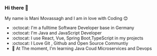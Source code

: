 ### Hi there 👋
My name is Mani Movassagh and I am in love with Coding 😊
- :octocat: I'm a fulltime Software Developer base in Germany
- :octocat: I'm Java and JavaScript Developer
- :octocat: I use React, Vue, Spring Boot,TypeScript in my projects
- :octocat: I Love Git , Github and Open Source Communtiy
- :hammer:  At The moment, I'm learning Java Coud Microservices and Devops
